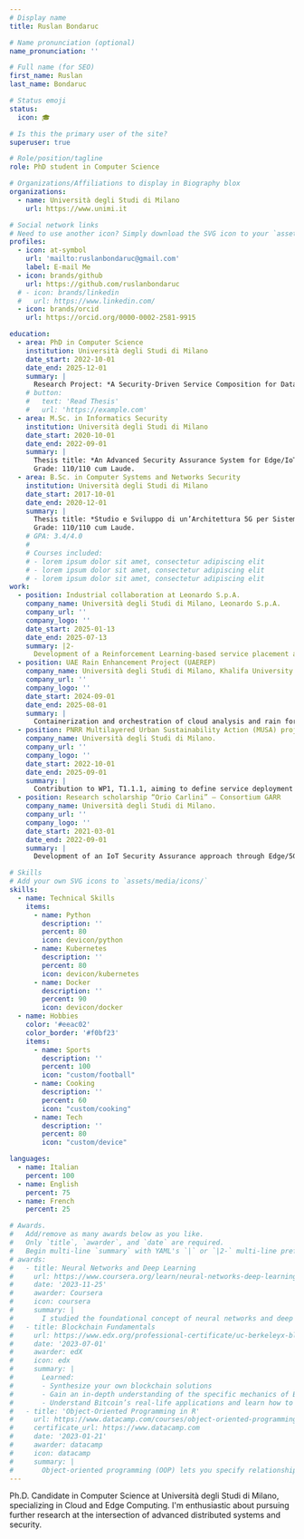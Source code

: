 ```yaml
---
# Display name
title: Ruslan Bondaruc

# Name pronunciation (optional)
name_pronunciation: ''

# Full name (for SEO)
first_name: Ruslan
last_name: Bondaruc

# Status emoji
status:
  icon: 🎓

# Is this the primary user of the site?
superuser: true

# Role/position/tagline
role: PhD student in Computer Science

# Organizations/Affiliations to display in Biography blox
organizations:
  - name: Università degli Studi di Milano
    url: https://www.unimi.it

# Social network links
# Need to use another icon? Simply download the SVG icon to your `assets/media/icons/` folder.
profiles:
  - icon: at-symbol
    url: 'mailto:ruslanbondaruc@gmail.com'
    label: E-mail Me
  - icon: brands/github
    url: https://github.com/ruslanbondaruc
  # - icon: brands/linkedin
  #   url: https://www.linkedin.com/
  - icon: brands/orcid
    url: https://orcid.org/0000-0002-2581-9915

education:
  - area: PhD in Computer Science
    institution: Università degli Studi di Milano
    date_start: 2022-10-01
    date_end: 2025-12-01
    summary: |
      Research Project: *A Security-Driven Service Composition for Data-Intensive Pipelines in Cloud-Edge Continuum*.
    # button:
    #   text: 'Read Thesis'
    #   url: 'https://example.com'
  - area: M.Sc. in Informatics Security
    institution: Università degli Studi di Milano
    date_start: 2020-10-01
    date_end: 2022-09-01
    summary: |
      Thesis title: *An Advanced Security Assurance System for Edge/IoT Environments*.
      Grade: 110/110 cum Laude. 
  - area: B.Sc. in Computer Systems and Networks Security
    institution: Università degli Studi di Milano
    date_start: 2017-10-01
    date_end: 2020-12-01
    summary: |
      Thesis title: *Studio e Sviluppo di un’Architettura 5G per Sistemi di Intrusion Detection*.
      Grade: 110/110 cum Laude.
    # GPA: 3.4/4.0
    #
    # Courses included:
    # - lorem ipsum dolor sit amet, consectetur adipiscing elit
    # - lorem ipsum dolor sit amet, consectetur adipiscing elit
    # - lorem ipsum dolor sit amet, consectetur adipiscing elit
work:
  - position: Industrial collaboration at Leonardo S.p.A.
    company_name: Università degli Studi di Milano, Leonardo S.p.A.
    company_url: ''
    company_logo: ''
    date_start: 2025-01-13
    date_end: 2025-07-13
    summary: |2-
      Development of a Reinforcement Learning-based service placement approach for microservice deployment in the Cloud-Edge Continuum according to security properties.
  - position: UAE Rain Enhancement Project (UAEREP)
    company_name: Università degli Studi di Milano, Khalifa University.
    company_url: ''
    company_logo: ''
    date_start: 2024-09-01
    date_end: 2025-08-01
    summary: |
      Containerization and orchestration of cloud analysis and rain forecasting workflows in an HPC infrastructure.
  - position: PNRR Multilayered Urban Sustainability Action (MUSA) project
    company_name: Università degli Studi di Milano.
    company_url: ''
    company_logo: ''
    date_start: 2022-10-01
    date_end: 2025-09-01
    summary: |
      Contribution to WP1, T1.1.1, aiming to define service deployment strategies in the Cloud-to-5G Edge Continuum, including AWS and private Cloud infrastructures.
  - position: Research scholarship “Orio Carlini” – Consortium GARR
    company_name: Università degli Studi di Milano.
    company_url: ''
    company_logo: ''
    date_start: 2021-03-01
    date_end: 2022-09-01
    summary: |
      Development of an IoT Security Assurance approach through Edge/5G Infrastructure.

# Skills
# Add your own SVG icons to `assets/media/icons/`
skills:
  - name: Technical Skills
    items:
      - name: Python
        description: ''
        percent: 80
        icon: devicon/python
      - name: Kubernetes
        description: ''
        percent: 80
        icon: devicon/kubernetes
      - name: Docker
        description: ''
        percent: 90
        icon: devicon/docker
  - name: Hobbies
    color: '#eeac02'
    color_border: '#f0bf23'
    items:
      - name: Sports
        description: ''
        percent: 100
        icon: "custom/football"
      - name: Cooking
        description: ''
        percent: 60
        icon: "custom/cooking"
      - name: Tech
        description: ''
        percent: 80
        icon: "custom/device"

languages:
  - name: Italian
    percent: 100
  - name: English
    percent: 75
  - name: French
    percent: 25

# Awards.
#   Add/remove as many awards below as you like.
#   Only `title`, `awarder`, and `date` are required.
#   Begin multi-line `summary` with YAML's `|` or `|2-` multi-line prefix and indent 2 spaces below.
# awards:
#   - title: Neural Networks and Deep Learning
#     url: https://www.coursera.org/learn/neural-networks-deep-learning
#     date: '2023-11-25'
#     awarder: Coursera
#     icon: coursera
#     summary: |
#       I studied the foundational concept of neural networks and deep learning. By the end, I was familiar with the significant technological trends driving the rise of deep learning; build, train, and apply fully connected deep neural networks; implement efficient (vectorized) neural networks; identify key parameters in a neural network’s architecture; and apply deep learning to your own applications.
#   - title: Blockchain Fundamentals
#     url: https://www.edx.org/professional-certificate/uc-berkeleyx-blockchain-fundamentals
#     date: '2023-07-01'
#     awarder: edX
#     icon: edx
#     summary: |
#       Learned:
#       - Synthesize your own blockchain solutions
#       - Gain an in-depth understanding of the specific mechanics of Bitcoin
#       - Understand Bitcoin’s real-life applications and learn how to attack and destroy Bitcoin, Ethereum, smart contracts and Dapps, and alternatives to Bitcoin’s Proof-of-Work consensus algorithm
#   - title: 'Object-Oriented Programming in R'
#     url: https://www.datacamp.com/courses/object-oriented-programming-with-s3-and-r6-in-r
#     certificate_url: https://www.datacamp.com
#     date: '2023-01-21'
#     awarder: datacamp
#     icon: datacamp
#     summary: |
#       Object-oriented programming (OOP) lets you specify relationships between functions and the objects that they can act on, helping you manage complexity in your code. This is an intermediate level course, providing an introduction to OOP, using the S3 and R6 systems. S3 is a great day-to-day R programming tool that simplifies some of the functions that you write. R6 is especially useful for industry-specific analyses, working with web APIs, and building GUIs.
---
```


Ph.D. Candidate in Computer Science at Università degli Studi di Milano, specializing in Cloud and Edge Computing.
I'm enthusiastic about pursuing further research at the intersection of advanced distributed systems and security.

